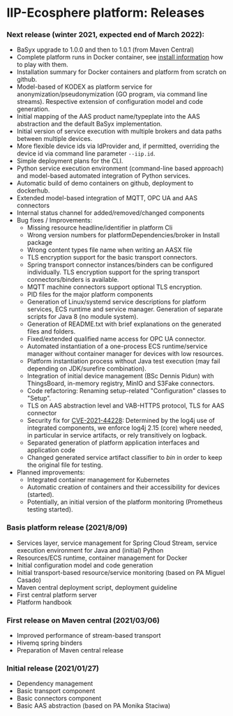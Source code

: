 # IIP-Ecosphere platform: Releases

### Next release (winter 2021, expected end of March 2022):
* BaSyx upgrade to 1.0.0 and then to 1.0.1 (from Maven Central)
* Complete platform runs in Docker container, see [install information](../documentation/INSTALL.md) how to play with them.
* Installation summary for Docker containers and platform from scratch on github.
* Model-based of KODEX as platform service for anonymization/pseudonymization (GO program, via command line streams). Respective extension of configuration model and code generation.
* Initial mapping of the AAS product name/typeplate into the AAS abstraction and the default BaSyx implementation.
* Initial version of service execution with multiple brokers and data paths between multiple devices.
* More flexible device ids via IdProvider and, if permitted, overriding the device id via command line parameter `--iip.id`.
* Simple deployment plans for the CLI.
* Python service execution environment (command-line based approach) and model-based automated integration of Python services.
* Automatic build of demo containers on github, deployment to dockerhub.
* Extended model-based integration of MQTT, OPC UA and AAS connectors
* Internal status channel for added/removed/changed components
* Bug fixes / Improvements:
    * Missing resource headline/identifier in platform Cli
    * Wrong version numbers for platformDependencies/broker in Install package
    * Wrong content types file name when writing an AASX file
    * TLS encryption support for the basic transport connectors.
    * Spring transport connector instances/binders can be configured individually. TLS encryption support for the spring transport connectors/binders is available.
    * MQTT machine connectors support optional TLS encryption.
    * PID files for the major platform components
    * Generation of Linux/systemd service descriptions for platform services, ECS runtime and service manager. Generation of separate scripts for Java 8 (no module system).
    * Generation of README.txt with brief explanations on the generated files and folders.
    * Fixed/extended qualified name access for OPC UA connector.
    * Automated instantiation of a one-process ECS runtime/service manager without container manager for devices with low resources.
    * Platform instantiation process without Java test execution (may fail depending on JDK/surefire combination).
    * Integration of initial device management (BSc Dennis Pidun) with ThingsBoard, in-memory registry, MinIO and S3Fake connectors.
    * Code refactoring: Renaming setup-related "Configuration" classes to "Setup".
    * TLS on AAS abstraction level and VAB-HTTPS protocol, TLS for AAS connector
    * Security fix for [CVE-2021-44228](https://nvd.nist.gov/vuln/detail/CVE-2021-44228): Determined by the log4j use of integrated components, we enforce log4j 2.15 (core) where needed, in particular in service artifacts, or rely transitively on logback.
    * Separated generation of platform application interfaces and application code
    * Changed generated service artifact classifier to *bin* in order to keep the original file for testing.
* Planned improvements:
    * Integrated container management for Kubernetes
    * Automatic creation of containers and their accessibility for devices (started).
    * Potentially, an initial version of the platform monitoring (Prometheus testing started).

### Basis platform release (2021/8/09)
* Services layer, service management for Spring Cloud Stream, service execution environment for Java and (initial) Python
* Resources/ECS runtime, container management for Docker
* Initial configuration model and code generation
* Initial transport-based resource/service monitoring (based on PA Miguel Casado)
* Maven central deployment script, deployment guideline
* First central platform server
* Platform handbook

### First release on Maven central (2021/03/06)
* Improved performance of stream-based transport 
* Hivemq spring binders
* Preparation of Maven central release

### Initial release (2021/01/27)
* Dependency management
* Basic transport component
* Basic connectors component
* Basic AAS abstraction (based on PA Monika Staciwa)
